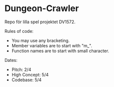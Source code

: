 # Dungeon-Crawler
Repo för lilla spel projektet DV1572.

Rules of code: 
- You may use any bracketing. 
- Member variables are to start with "m_".
- Function names are to start with small character. 

Dates: 
- Pitch: 2/4
- High Concept: 5/4
- Codebase: 5/4

